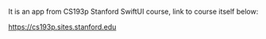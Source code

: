 It is an app from CS193p Stanford SwiftUI course, link to course itself below:


https://cs193p.sites.stanford.edu
